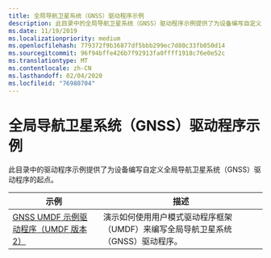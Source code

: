 ```yaml
---
title: 全局导航卫星系统（GNSS）驱动程序示例
description: 此目录中的全局导航卫星系统（GNSS）驱动程序示例提供了为设备编写自定义 GNSS 驱动程序的起点。
ms.date: 11/19/2019
ms.localizationpriority: medium
ms.openlocfilehash: 779372f9b36877df5bbb299ec7d80c33fb050d14
ms.sourcegitcommit: 96f94bffe426b7f92913fa0ffff1918c76e0e52c
ms.translationtype: MT
ms.contentlocale: zh-CN
ms.lasthandoff: 02/04/2020
ms.locfileid: "76980704"
---
```

# <a name="global-navigation-satellite-system-gnss-driver-samples"></a>全局导航卫星系统（GNSS）驱动程序示例

此目录中的驱动程序示例提供了为设备编写自定义全局导航卫星系统（GNSS）驱动程序的起点。

| 示例 | 描述 |
| --- | --- |
| [GNSS UMDF 示例驱动程序（UMDF 版本2）](https://docs.microsoft.com/samples/microsoft/windows-driver-samples/gnss-umdf-sample-driver-umdf-version-2) | 演示如何使用用户模式驱动程序框架（UMDF）来编写全局导航卫星系统（GNSS）驱动程序。 |
